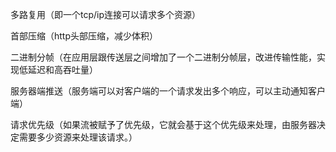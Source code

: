 多路复用（即一个tcp/ip连接可以请求多个资源）

首部压缩（http头部压缩，减少体积）

二进制分帧（在应用层跟传送层之间增加了一个二进制分帧层，改进传输性能，实现低延迟和高吞吐量）

服务器端推送（服务端可以对客户端的一个请求发出多个响应，可以主动通知客户端）

请求优先级（如果流被赋予了优先级，它就会基于这个优先级来处理，由服务器决定需要多少资源来处理该请求。）